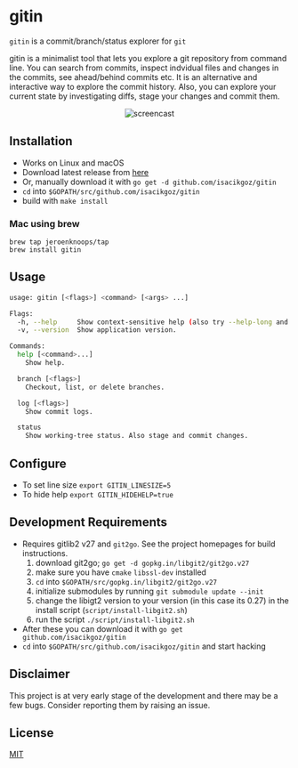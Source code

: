 # gitin

`gitin` is a commit/branch/status explorer for `git`

gitin is a minimalist tool that lets you explore a git repository from command line. You can search from commits, inspect indvidual files and changes in the commits, see ahead/behind commits etc. It is an alternative and interactive way to explore the commit history. Also, you can explore your current state by investigating diffs, stage your changes and commit them.

<p align="center">
   <img src="https://github.com/isacikgoz/gitin/blob/master/img/screencast.gif" alt="screencast"/>
</p>

## Installation
- Works on Linux and macOS
- Download latest release from [here](https://github.com/isacikgoz/gitin/releases)
- Or, manually download it with `go get -d github.com/isacikgoz/gitin`
- `cd` into `$GOPATH/src/github.com/isacikgoz/gitin`
- build with `make install`

### Mac using brew 
```
brew tap jeroenknoops/tap
brew install gitin
```

## Usage
```bash
usage: gitin [<flags>] <command> [<args> ...]

Flags:
  -h, --help     Show context-sensitive help (also try --help-long and --help-man).
  -v, --version  Show application version.

Commands:
  help [<command>...]
    Show help.

  branch [<flags>]
    Checkout, list, or delete branches.

  log [<flags>]
    Show commit logs.

  status
    Show working-tree status. Also stage and commit changes.

```

## Configure
- To set line size `export GITIN_LINESIZE=5`
- To hide help `export GITIN_HIDEHELP=true`

## Development Requirements
- Requires gitlib2 v27 and `git2go`. See the project homepages for build instructions.
  1. download git2go; `go get -d gopkg.in/libgit2/git2go.v27`
  2. make sure you have `cmake` `libssl-dev` installed
  3. `cd` into `$GOPATH/src/gopkg.in/libgit2/git2go.v27`
  4. initialize submodules by running `git submodule update --init`
  5. change the libigt2 version to your version (in this case its 0.27) in the install script (`script/install-libgit2.sh`)
  6. run the script `./script/install-libgit2.sh`
- After these you can download it with `go get github.com/isacikgoz/gitin`
- `cd` into `$GOPATH/src/github.com/isacikgoz/gitin` and start hacking

## Disclaimer
This project is at very early stage of the development and there may be a few bugs. Consider reporting them by raising an issue.

## License
[MIT](/LICENSE)
